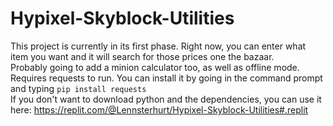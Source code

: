 # Hypixel-Skyblock-Utilities

This project is currently in its first phase. Right now, you can enter what item you want and it will search for those prices one the bazaar.  
Probably going to add a minion calculator too, as well as offline mode.  
Requires requests to run. You can install it by going in the command prompt and typing `pip install requests`  
If you don't want to download python and the dependencies, you can use it here: https://replit.com/@Lennsterhurt/Hypixel-Skyblock-Utilities#.replit
